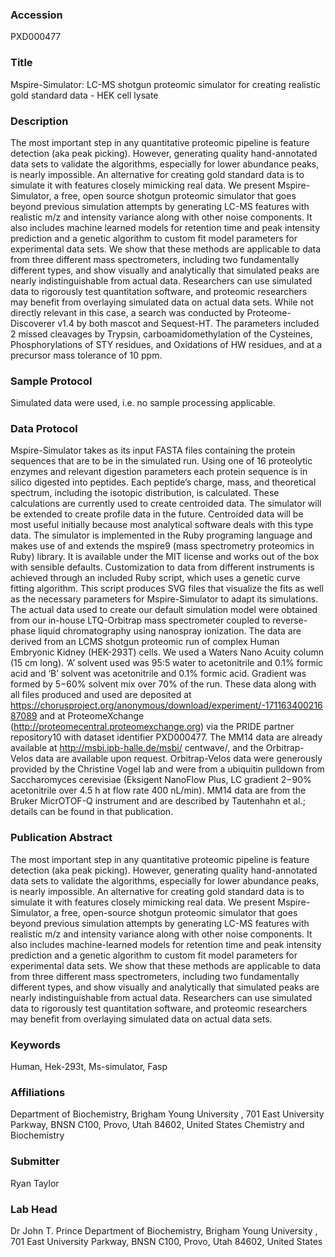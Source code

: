 ### Accession
PXD000477

### Title
Mspire-Simulator: LC-MS shotgun proteomic simulator for creating realistic gold standard data - HEK cell lysate

### Description
The most important step in any quantitative proteomic pipeline is feature detection (aka peak picking). However, generating quality hand-annotated data sets to validate the algorithms, especially for lower abundance peaks, is nearly impossible. An alternative for creating gold standard data is to simulate it with features closely mimicking real data. We present Mspire-Simulator, a free, open source shotgun proteomic simulator that goes beyond previous simulation attempts by generating LC-MS features with realistic m/z and intensity variance along with other noise components. It also includes machine learned models for retention time and peak intensity prediction and a genetic algorithm to custom fit model parameters for experimental data sets. We show that these methods are applicable to data from three different mass spectrometers, including two fundamentally different types, and show visually and analytically that simulated peaks are nearly indistinguishable from actual data. Researchers can use simulated data to rigorously test quantitation software, and proteomic researchers may benefit from overlaying simulated data on actual data sets.        While not directly relevant in this case, a search was conducted by Proteome-Discoverer v1.4 by both mascot and Sequest-HT.  The parameters included 2 missed cleavages by Trypsin, carboamidomethylation of the Cysteines, Phosphorylations of STY residues, and Oxidations of HW residues, and at a precursor mass tolerance of 10 ppm.

### Sample Protocol
Simulated data were used, i.e. no sample processing applicable.

### Data Protocol
Mspire-Simulator takes as its input FASTA files containing the protein sequences that are to be in the simulated run. Using one of 16 proteolytic enzymes and relevant digestion parameters each protein sequence is in silico digested into peptides. Each peptide’s charge, mass, and theoretical spectrum, including the isotopic distribution, is calculated. These calculations are currently used to create centroided data. The simulator will be extended to create profile data in the future. Centroided data will be most useful initially because most analytical software deals with this type data. The simulator is implemented in the Ruby programing language and makes use of and extends the mspire9 (mass spectrometry proteomics in Ruby) library. It is available under the MIT license and works out of the box with sensible defaults. Customization to data from different instruments is achieved through an included Ruby script, which uses a genetic curve fitting algorithm. This script produces SVG files that visualize the fits as well as the necessary parameters for Mspire-Simulator to adapt its simulations. The actual data used to create our default simulation model were obtained from our in-house LTQ-Orbitrap mass spectrometer coupled to reverse-phase liquid chromatography using nanospray ionization. The data are derived from an LCMS shotgun proteomic run of complex Human Embryonic Kidney (HEK-293T) cells. We used a Waters Nano Acuity column (15 cm long). ‘A’ solvent used was 95:5 water to acetonitrile and 0.1% formic acid and ‘B’ solvent was acetonitrile and 0.1% formic acid. Gradient was formed by 5−60% solvent mix over 70% of the run. These data along with all files produced and used are deposited at https://chorusproject.org/anonymous/download/experiment/-17116340021687089 and at ProteomeXchange (http://proteomecentral.proteomexchange.org) via the PRIDE partner repository10 with dataset identifier PXD000477. The MM14 data are already available at http://msbi.ipb-halle.de/msbi/ centwave/, and the Orbitrap-Velos data are available upon request. Orbitrap-Velos data were generously provided by the Christine Vogel lab and were from a ubiquitin pulldown from Saccharomyces cerevisiae (Eksigent NanoFlow Plus, LC gradient 2−90% acetonitrile over 4.5 h at flow rate 400 nL/min). MM14 data are from the Bruker MicrOTOF-Q instrument and are described by Tautenhahn et al.; details can be found in that publication.

### Publication Abstract
The most important step in any quantitative proteomic pipeline is feature detection (aka peak picking). However, generating quality hand-annotated data sets to validate the algorithms, especially for lower abundance peaks, is nearly impossible. An alternative for creating gold standard data is to simulate it with features closely mimicking real data. We present Mspire-Simulator, a free, open-source shotgun proteomic simulator that goes beyond previous simulation attempts by generating LC-MS features with realistic m/z and intensity variance along with other noise components. It also includes machine-learned models for retention time and peak intensity prediction and a genetic algorithm to custom fit model parameters for experimental data sets. We show that these methods are applicable to data from three different mass spectrometers, including two fundamentally different types, and show visually and analytically that simulated peaks are nearly indistinguishable from actual data. Researchers can use simulated data to rigorously test quantitation software, and proteomic researchers may benefit from overlaying simulated data on actual data sets.

### Keywords
Human, Hek-293t, Ms-simulator, Fasp

### Affiliations
Department of Biochemistry, Brigham Young University , 701 East University Parkway, BNSN C100, Provo, Utah 84602, United States
Chemistry and Biochemistry

### Submitter
Ryan Taylor

### Lab Head
Dr John T. Prince
Department of Biochemistry, Brigham Young University , 701 East University Parkway, BNSN C100, Provo, Utah 84602, United States



